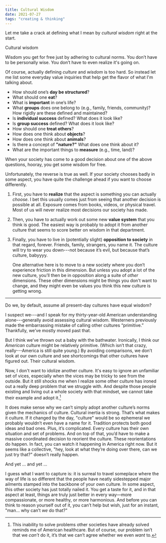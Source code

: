 ```yaml
---
title: Cultural Wisdom
date: 2021-07-27
tags: "creating & thinking"
---
```


Let me take a crack at defining what I mean by _cultural wisdom_ right at the start.

<div class="pa4 pa5-ns ba bw4 table-row-border-color shadow-1 mv5">
<p class="f4 fw6 mb1">Cultural wisdom</p>
<p class="mt0 f5">Wisdom you get for free just by adhering to cultural norms. You don’t have to be personally wise. You don’t have to even realize it's going on.</p>
</div>

Of course, actually defining _culture_ and _wisdom_ is too hard. So instead let me list some everyday value inquiries that help get the flavor of what I'm talking about.

* How should one’s **day be structured**?
* What should one **eat**?
* What is **important** in one’s life?
* What **groups** does one belong to (e.g., family, friends, community)? How rigidly are these defined and maintained?
* Is **individual success** defined? What does it look like?
* Is **group success** defined? What does it look like?
* How should one **treat others**?
* How does one think about **objects**?
* How does one think about **animals**?
* Is there a concept of **"nature?"** What does one think about it?
* What are the important things to **measure** (e.g., time, land)?

When your society has come to a good decision about one of the above questions, hooray, you get some wisdom for free.

Unfortunately, the reverse is true as well. If your society chooses badly in some aspect, you have quite the challenge ahead if you want to choose differently.

1. First, you have to **realize** that the aspect is something you can actually _choose_. I bet this usually comes just from seeing that another decision is possible at all. Exposure comes from books, videos, or physical travel. Most of us will never realize most decisions our society has made.

2. Then, you have to actually work out some new **value system** that you think is good. The easiest way is probably to adopt it from another culture that seems to score better on wisdom in that department.

3.    Finally, you have to live in (potentially slight) **opposition to society** in that regard, forever. Friends, family, strangers, you name it. The culture will try to wear you down---not because it’s evil, but because that’s culture, babyyyy.

      One alternative here is to move to a new society where you don’t experience friction in this dimension. But unless you adopt a lot of the new culture, you’ll then be in opposition along a suite of _other_ dimensions. These other dimensions might be things you don't want to change, and they might even be values you think this new culture is getting wrong.

<hr>

Do we, by default, assume all present-day cultures have equal wisdom?

I suspect we---and I speak for my thirty-year-old American understanding alone---generally avoid assessing cultural wisdom. Westerners previously made the embarrassing mistake of calling other cultures “primitive.” Thankfully, we’ve mostly moved past that.

But I think we’ve thrown out a baby with the bathwater. Ironically, I think our _American_ culture might be relatively primitive. (Which isn’t that crazy, really---America is still quite young.) By avoiding comparisons, we don’t look at our own culture and see shortcomings that other cultures have figured out. Their cultural wisdom.

Now, I don't want to idolize another culture. It's easy to ignore an unfamiliar set of vices, especially when the vices may be tricky to see from the outside. But it still shocks me when I realize some other culture has ironed out a really deep problem that we struggle with. And despite those people existing and living out a whole society with that mindset, we cannot take their example and adopt it.[^healthcare]

[^healthcare]: This inability to solve problems other societies have already solved reminds me of American healthcare. But of course, our problem isn’t that we _can’t_ do it, it’s that we can’t agree whether we even _want_ to.

It does make sense why we can’t simply adopt another culture’s norms given the mechanics of culture. Cultural inertia is strong. That’s what makes it culture. If it changed by the day, "culture" would be so ephemeral we probably wouldn’t even have a name for it. Tradition protects both good ideas and bad ones. Plus, it’s complicated. Every culture has their own situation and set of problems. And on top of that, you’d have to make a massive coordinated decision to reorient the culture. These reorientations do happen. In fact, you can watch it happening in America right now. But it seems like a collective, "hey, look at what they’re doing over there, can we just try that?" doesn’t really happen.

And yet ... and yet ...

I guess what I want to capture is: it is surreal to travel someplace where the way of life is so different that the people have neatly sidestepped major ailments stamped into the backbone of your own culture. In some aspect, this other society has just totally nailed it. You get a taste for it, and in that aspect at least, things are truly just better in every way—more compassionate, or more healthy, or more harmonious. And before you can think to reason yourself out of it, you can’t help but wish, just for an instant, "man… why can’t _we_ do that?"
